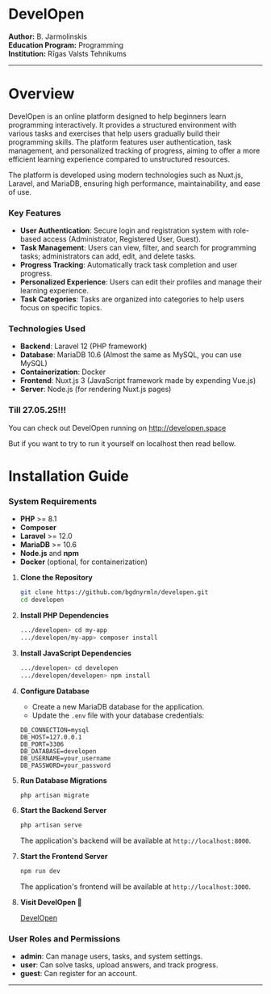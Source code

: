 # DevelOpen

**Author:** B. Jarmolinskis  
**Education Program:** Programming  
**Institution:** Rīgas Valsts Tehnikums   

---

# Overview

DevelOpen is an online platform designed to help beginners learn programming interactively. It provides a structured environment with various tasks and exercises that help users gradually build their programming skills. The platform features user authentication, task management, and personalized tracking of progress, aiming to offer a more efficient learning experience compared to unstructured resources.

The platform is developed using modern technologies such as Nuxt.js, Laravel, and MariaDB, ensuring high performance, maintainability, and ease of use.

### Key Features

- **User Authentication**: Secure login and registration system with role-based access (Administrator, Registered User, Guest).
- **Task Management**: Users can view, filter, and search for programming tasks; administrators can add, edit, and delete tasks.
- **Progress Tracking**: Automatically track task completion and user progress.
- **Personalized Experience**: Users can edit their profiles and manage their learning experience.
- **Task Categories**: Tasks are organized into categories to help users focus on specific topics.
  
### Technologies Used

- **Backend**: Laravel 12 (PHP framework)
- **Database**: MariaDB 10.6 (Almost the same as MySQL, you can use MySQL)
- **Containerization**: Docker
- **Frontend**: Nuxt.js 3 (JavaScript framework made by expending Vue.js)
- **Server**: Node.js (for rendering Nuxt.js pages)

### Till 27.05.25!!!

You can check out DevelOpen running on http://developen.space

But if you want to try to run it yourself on localhost then read bellow.

# Installation Guide

### System Requirements

- **PHP** >= 8.1
- **Composer**
- **Laravel** >= 12.0
- **MariaDB** >= 10.6
- **Node.js** and **npm**
- **Docker** (optional, for containerization)

1. **Clone the Repository**

    ```bash
    git clone https://github.com/bgdnyrmln/developen.git
    cd developen
    ```

2. **Install PHP Dependencies**

    ```bash
    .../developen> cd my-app
    .../developen/my-app> composer install
    ```

3. **Install JavaScript Dependencies**

    ```bash
    .../developen> cd developen
    .../developen/developen> npm install
    ```

4. **Configure Database**

    - Create a new MariaDB database for the application.
    - Update the `.env` file with your database credentials:

    ```env
    DB_CONNECTION=mysql
    DB_HOST=127.0.0.1
    DB_PORT=3306
    DB_DATABASE=developen
    DB_USERNAME=your_username
    DB_PASSWORD=your_password
    ```

5. **Run Database Migrations**

    ```bash
    php artisan migrate
    ```

6. **Start the Backend Server**

    ```bash
    php artisan serve
    ```

    The application's backend will be available at `http://localhost:8000`.


7. **Start the Frontend Server**

    ```bash
    npm run dev
    ```

    The application's frontend will be available at `http://localhost:3000`.


8. **Visit DevelOpen 🚀**

    [DevelOpen](http://localhost:3000)

### User Roles and Permissions

- **admin**: Can manage users, tasks, and system settings.
- **user**: Can solve tasks, upload answers, and track progress.
- **guest**: Can register for an account.

---

